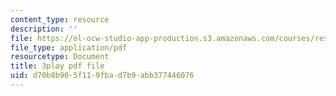 ```yaml
---
content_type: resource
description: ''
file: https://ol-ocw-studio-app-production.s3.amazonaws.com/courses/res-3-002-collaborative-design-and-creative-expression-with-arduino-microcontrollers-january-iap-2017/d70b8b905f119fbad7b9abb377446076_2039260.pdf
file_type: application/pdf
resourcetype: Document
title: 3play pdf file
uid: d70b8b90-5f11-9fba-d7b9-abb377446076
---
```

